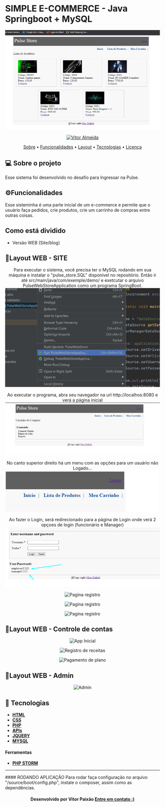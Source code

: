 

<p align="center">
  <h1> SIMPLE E-COMMERCE - Java Springboot + MySQL </h1>
   <img src="https://github.com/vitorpaixaoa/PulseWebStore/blob/master/src/main/resources/static/Images/productList.png" alt="Pagina inicial" />
</p>

<!-- Badges -->
<p align="center">
   <a href="https://www.linkedin.com/in/alan-vitor-paix%C3%A3o-almeida-44651117b/">
      <img alt="Vitor Almeida" src="https://img.shields.io/badge/-Vitor Paixão-blue?style=flat&logo=Linkedin&logoColor=bluee" />
   </a>
</p>

<!-- Indice-->
<p align="center">
 <a href="#-sobre-o-projeto">Sobre</a> •
 <a href="#-Funcionalidades">Funcionalidades</a> • 
 <a href="#-Layout">Layout</a> •  
 <a href="#-Tecnologias">Tecnologias</a> • 
 <a href="#-licença">Licença</a>
</p>

<!--Sobre o projeto-->
## 💻 Sobre o projeto
Esse sistema foi desenvolvido no desafio para Ingressar na Pulse.
<!--Funcionalidades-->
## ⚙️Funcionalidades

Esse sisteminha é uma parte inicial de um e-commerce e permite que o usuário faça pedidos, crie produtos, crie um carrinho de compras entre outras coisas.
  
<!--Funcionalidades-->
## Como está dividido
 - Versão WEB (Site/blog)

<!--layout-->
## 🎨Layout WEB - SITE

<p align="center">
  Para executar o sistema, você precisa ter o MySQL rodando em sua máquina e instalar o "pulse_store.SQL" disponível no repositório. Então ir até 
  src/main/java/com/exemple/demo/ e exetcutar o arquivo PulseWebStoreApplication como um programa SpringBoot.
   <img src="https://github.com/vitorpaixaoa/PulseWebStore/blob/master/src/main/resources/static/Images/howToRun.png" alt="Pagina inicial" />
</p>
<p align="center">
  Ao executar o programa, abra seu navegador na url http://localhos:8080 e verá a página inicial
   <img src="https://github.com/vitorpaixaoa/PulseWebStore/blob/master/src/main/resources/static/Images/homepage.png" alt="Pagina Login" />
</p>

<p align="center">
  No canto superior direito há um menu com as opções para um usuário não Logado...
   <img src="https://github.com/vitorpaixaoa/PulseWebStore/blob/master/src/main/resources/static/Images/menu.png" alt="Pagina registro" />
</p>

<p align="center">
  Ao fazer o Login, será redirecionado para a página de Login onde verá 2 opçoes de login (funcionário e Manager)
   <img src="https://github.com/vitorpaixaoa/PulseWebStore/blob/master/src/main/resources/static/Images/login%20page.png" alt="Pagina registro" />
</p>

<p align="center">
   <img src="https://github.com/vitorpaixaoa/fsphp/blob/master/shared/git-images/register.png" alt="Pagina registro" />
</p>

<p align="center">
   <img src="https://github.com/vitorpaixaoa/fsphp/blob/master/shared/git-images/register.png" alt="Pagina registro" />
</p>

<p align="center">
   <img src="https://github.com/vitorpaixaoa/fsphp/blob/master/shared/git-images/register.png" alt="Pagina registro" />
</p>

## 🎨Layout WEB - Controle de contas
<p align="center">
   <img src="https://github.com/vitorpaixaoa/fsphp/blob/master/shared/git-images/app-home.png" alt="App Inicial" />
</p>
<p align="center">
   <img src="https://github.com/vitorpaixaoa/fsphp/blob/master/shared/git-images/invoice.png" alt="Registro de receitas" />
</p>
<p align="center">
   <img src="https://github.com/vitorpaixaoa/fsphp/blob/master/shared/git-images/payment.png" alt="Pagamento de plano" />
</p>

## 🎨Layout WEB - Admin
<p align="center">
   <img src="https://github.com/vitorpaixaoa/fsphp/blob/master/shared/git-images/admin.png" alt="Admin" />
</p>

<!--layout-->
## 🚀  Tecnologias
- [**HTML** ]()
- [**CSS**]()
- [**PHP**]()
- [**APIs**]()
- [**JQUERY**]()
- [**MYSQL**]()



#### Ferramentas
- [**PHP STORM**]()
<hr/>
#### RODANDO APLICAÇÃO
Para rodar faça configuração no arquivo "/source/boot/config.php", instale o composer, assim como as dependências.


<h4 align=center>Desenvolvido por Vitor Paixão <a href="https://www.linkedin.com/in/alan-vitor-paix%C3%A3o-almeida-44651117b/"> <strong>Entre em contato</strong> :)</a></a></h4>

